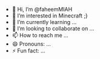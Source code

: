 - 👋 Hi, I’m @faheemMIAH
- 👀 I’m interested in Minecraft ;}
- 🌱 I’m currently learning ...
- 💞️ I’m looking to collaborate on ...
- 📫 How to reach me ...
- 😄 Pronouns: ...
- ⚡ Fun fact: ...

<!---
faheemMIAH/faheemMIAH is a ✨ special ✨ repository because its `README.md` (this file) appears on your GitHub profile.
You can click the Preview link to take a look at your changes.
--->
